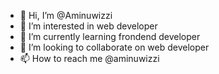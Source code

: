 - 👋 Hi, I’m @Aminuwizzi
- 👀 I’m interested in web developer 
- 🌱 I’m currently learning frondend developer 
- 💞️ I’m looking to collaborate on web developer 
- 📫 How to reach me @aminuwizzi

<!---
Aminuwizzi/Aminuwizzi is a ✨ special ✨ repository because its `README.md` (this file) appears on your GitHub profile.
You can click the Preview link to take a look at your changes.
--->
